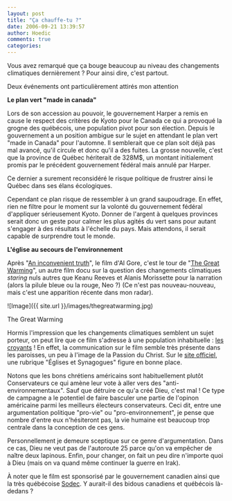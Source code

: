 ```yaml
---
layout: post
title: "Ça chauffe-tu ?"
date: 2006-09-21 13:39:57
author: Hoedic
comments: true
categories: 
---
```



Vous avez remarqué que ça bouge beaucoup au niveau des changements climatiques dernièrement ? Pour ainsi dire, c'est partout.

Deux événements ont particulièrement attirés mon attention

**Le plan vert "made in canada"**

Lors de son accession au pouvoir, le gouvernement Harper a remis en cause le respect des critères de Kyoto pour le Canada ce qui a provoqué la grogne des québécois, une population pivot pour son élection. Depuis le gouvernement a un position ambigue sur le sujet en attendant le plan vert "made in Canada" pour l'automne. Il semblerait que ce plan soit déjà pas mal avancé, qu'il circule et donc qu'il a des fuites. La grosse nouvelle, c'est que la province de Québec hériterait de 328M$, un montant initialement promis par le précédent gouvernement fédéral mais annulé par Harper.

Ce dernier a surement reconsidéré le risque politique de frustrer ainsi le Québec dans ses élans écologiques.

Cependant ce plan risque de ressembler à un grand saupoudrage. En effet, rien ne filtre pour le moment sur la volonté du gouvernement fédéral d'appliquer sérieusement Kyoto. Donner de l'argent à quelques provinces serait donc un geste pour calmer les plus agités du vert sans pour autant s'engager à des résultats à l'échelle du pays. Mais attendons, il serait capable de surprendre tout le monde.

**L'église au secours de l'environnement**

Après "[An inconvenient truth](http://www.climatecrisis.net/)", le film d'Al Gore, c'est le tour de "[The Great Warming](http://www.thegreatwarming.com/)", un autre film docu sur la question des changements climatiques *staring* nuls autres que Keanu Reeves et Alanis Morissette pour la narration (alors la pilule bleue ou la rouge, Neo ?) (Ce n'est pas nouveau-nouveau, mais c'est une apparition récente dans mon radar).

![Image]({{ site.url }}/images/thegreatwarming.jpg)
<div class="photoattrib">The Great Warming</div>



Hormis l'impression que les changements climatiques semblent un sujet porteur, on peut lire que ce film s'adresse à une population inhabituelle : [les croyants](http://www.telegraph.co.uk/news/main.jhtml?xml=/news/2006/09/15/warm15.xml) ! En effet, la communication sur le film semble très présente dans les paroisses, un peu à l'image de la Passion du Christ. Sur le [site officiel](http://www.thegreatwarming.com/), une rubrique "Églises et Synagogues" figure en bonne place.

Notons que les bons chrétiens américains sont habituellement plutôt Conservateurs ce qui amène leur vote à aller vers des "anti-environnementaux". Sauf que détruire ce qu'a créé Dieu, c'est mal ! Ce type de campagne a le potentiel de faire basculer une partie de l'opinon américaine parmi les meilleurs électeurs conservateurs. Ceci dit, entre une argumentation politique "pro-vie" ou "pro-environnement", je pense que nombre d'entre eux n'hésiteront pas, la vie humaine est beaucoup trop centrale dans la conception de ces gens.

Personnellement je demeure sceptique sur ce genre d'argumentation. Dans ce cas, Dieu ne veut pas de l'autoroute 25 parce qu'on va empêcher de naître deux lapinous. Enfin, pour changer, on fait un peu dire n'importe quoi à Dieu (mais on va quand même continuer la guerre en Irak).

À noter que le film est sponsorisé par le gouvernement canadien ainsi que la très québécoise [Sodec](http://www.sodec.gouv.qc.ca/). Y aurait-il des bidous canadiens et québécois là-dedans ?